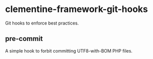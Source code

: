 clementine-framework-git-hooks
==============================

Git hooks to enforce best practices.

pre-commit
---

A simple hook to forbit committing UTF8-with-BOM PHP files.
